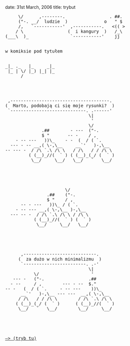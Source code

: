 date: 31st March, 2006
title: trybut

<pre>
     \/      ,--------.                 . ##. 
     ("-. __/  ludzie  )              o   " $ 
     /,   `-----------'  ,-----------.   <(( >
    / \                 (  i kangury  )   /_\ 
(___\  )_                `-----------'    jj  


w komiksie pod tytułem


_|_ ._   |_     _|_
 |_ | \/ |_) |_| |_
      /            




 ,--------------------------------------. 
(  Marto, podobają ci się moje rysunki?  )
 `-----------------------------. .------' 
                                \|        
                                 '        
                                \/        
              .##        - ---  ("-.      
              $ "       -- -    / ,       
    - -- ---   ))\_    - -  (  / ( `.     
  --- - -- __,( \-,\__     __`'   )-,\__  
-- --- -  / /\ `.\ /\ \   / /\   / / /\ \ 
         ( (__)_//(  ` ) ( (__)_(_/ (  ` )
          \__/     \__/   \__/   `   \__/ 





                       \/                 
                .##    ("-.               
                $ "    / ,                
      -- - ---   ))\_ / ( `.              
    - -- --- __,( \-,\__ )-,\__           
  --- -- -  / /\ `.\ /\ \ / /\ \          
           ( (__)_//(  ` ) (  ` )         
            \__/     \__/   \__/          





      ,----------------------------.      
     (  za dużo w nich minimalizmu  )     
      `------------------------. .-'      
                                \|        
           \/                    '        
   --- -   ("-.                 .##       
  - --     / ,        --- - --  $."       
-- -   (  / ( `.     - -- ---    ))\_     
      __`'   )-,\__ --- ---  __,( \-,\__  
     / /\   / / /\ \        / /\ `.\ /\ \ 
    ( (__)_(_/ (  ` )      ( (__)_//(  ` )
     \__/   `   \__/        \__/     \__/ 





<a href='http://komix.blog.pl/archiwum/?nid=5039778'>—> (tryb tu)</a>
</pre>
